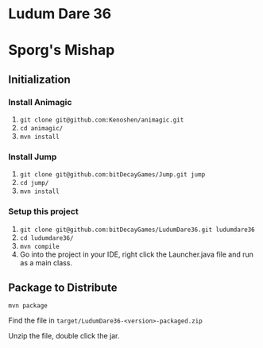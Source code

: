 # Ludum Dare 36
# Sporg's Mishap

## Initialization

### Install Animagic
1. ```git clone git@github.com:Kenoshen/animagic.git```
2. ```cd animagic/```
3. ```mvn install```

### Install Jump
1. ```git clone git@github.com:bitDecayGames/Jump.git jump```
2. ```cd jump/```
3. ```mvn install```

### Setup this project
1. ```git clone git@github.com:bitDecayGames/LudumDare36.git ludumdare36```
2. ```cd ludumdare36/```
3. ```mvn compile```
4. Go into the project in your IDE, right click the Launcher.java file and run as a main class.


## Package to Distribute

```mvn package```

Find the file in ```target/LudumDare36-<version>-packaged.zip```

Unzip the file, double click the jar.

